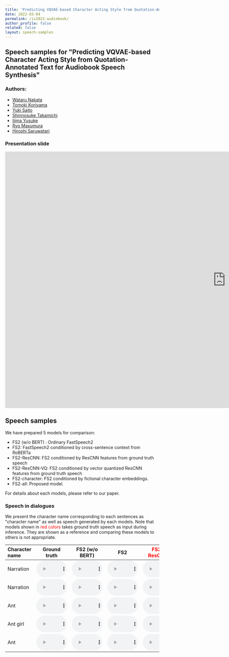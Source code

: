 ```yaml
---
title: 'Predicting VQVAE-based Character Acting Style from Quotation-Annotated Text for Audiobook Speech Synthesis'
date: 2022-03-04
permalink: /is2022-audiobook/
author_profile: false
related: false
layout: speech-samples
---
```



## Speech samples for "Predicting VQVAE-based Character Acting Style from Quotation-Annotated Text for Audiobook Speech Synthesis"

### Authors:
* [Wataru Nakata](https://wataru-nakata.github.io)
* [Tomoki Koriyama](https://hyama5.github.io/index-j.html)
* [Yuki Saito](http://sython.org/)
* [Shinnosuke Takamichi](https://sites.google.com/site/shinnosuketakamichi/home)
* [Ijima Yusuke](https://sites.google.com/view/yskijm/profile)
* [Ryo Masumura](https://sites.google.com/site/ryomasumuraweb/home)
* [Hiroshi Saruwatari](https://researchmap.jp/read0102891)

### Presentation slide
<iframe src="https://docs.google.com/presentation/d/e/2PACX-1vSRpzMgpchE9EPuoYxL73v99LJK0dFlaDLHRQJW4OrNAuvhl7oSJ_C8u9CRZ5TmcJtL7uc29XqJIZEn/embed?start=false&loop=false&delayms=3000" frameborder="0" width="1440" height="839" allowfullscreen="true" mozallowfullscreen="true" webkitallowfullscreen="true"></iframe>

## Speech samples
We have prepared 5 models for comparison:
* FS2 (w/o BERT) : Ordinary FastSpeech2 
* FS2: FastSpeech2 conditioned by cross-sentence context from RoBERTa
* FS2-ResCNN: FS2 conditioned by ResCNN features from ground truth speech
* FS2-ResCNN-VQ: FS2 conditioned by vector quantized ResCNN features from ground truth speech
* FS2-character: FS2 conditioned by fictional character embeddings.
* FS2-all: Proposed model.

For details about each models, please refer to our paper.
### Speech in dialogues 
We present the character name corresponding to each sentences as "character name" as well as speech generated by each models.
Note that models shown in <span style="color: red">red colors</span> takes ground truth speech as input during inference. They are shown as a reference and comparing these models to others is not appropriate.

| Character name | Ground truth | FS2 (w/o BERT) | FS2 | <span style="color: red"> FS2-ResCNN </span>| <span style="color: red">FS2-ResCNN-VQ </span> | FS2-character | **FS2-all** | 
|:---|:---:|:---:|:---:|:---:|:---:|:---:|:---:|
|Narration| <audio controls preload style='width: 100px;' src='/files/SSW11/gpe/ground_truth/test0.wav'></audio>| <audio controls preload style='width: 100px;' src='/files/is2022/sentence-level/is2022-fs2_0.wav'></audio>| <audio controls preload style='width: 100px;' src='/files/is2022/sentence-level/is2022-bert_0.wav'></audio>| <audio controls preload style='width: 100px;' src='/files/is2022/sentence-level/is2022-rescnn-bert_0.wav'></audio>| <audio controls preload style='width: 100px;' src='/files/is2022/sentence-level/is2022-rescnn-vq-bert_0.wav'></audio>| <audio controls preload style='width: 100px;' src='/files/is2022/sentence-level/is2022-input-character_0.wav'></audio>| <audio controls preload style='width: 100px;' src='/files/is2022/sentence-level/is2022-all-attention_0.wav'></audio>|
|Narration| <audio style='width: 100px;' controls preload src='/files/SSW11/gpe/ground_truth/test1.wav'></audio>| <audio style='width: 100px;' controls preload src='/files/is2022/sentence-level/is2022-fs2_1.wav'></audio>| <audio style='width: 100px;' controls preload src='/files/is2022/sentence-level/is2022-bert_1.wav'></audio>| <audio style='width: 100px;' controls preload src='/files/is2022/sentence-level/is2022-rescnn-bert_1.wav'></audio>| <audio style='width: 100px;' controls preload src='/files/is2022/sentence-level/is2022-rescnn-vq-bert_1.wav'></audio>| <audio controls preload style='width: 100px;' src='/files/is2022/sentence-level/is2022-input-character_1.wav'></audio>| <audio style='width: 100px;' controls preload src='/files/is2022/sentence-level/is2022-all-attention_1.wav'></audio>| 
|Ant| <audio style='width: 100px;' controls preload src='/files/SSW11/gpe/ground_truth/test2.wav'></audio>| <audio style='width: 100px;' controls preload src='/files/is2022/sentence-level/is2022-fs2_2.wav'></audio>| <audio style='width: 100px;' controls preload src='/files/is2022/sentence-level/is2022-bert_2.wav'></audio>| <audio style='width: 100px;' controls preload src='/files/is2022/sentence-level/is2022-rescnn-bert_2.wav'></audio>| <audio style='width: 100px;' controls preload src='/files/is2022/sentence-level/is2022-rescnn-vq-bert_2.wav'></audio>| <audio controls preload style='width: 100px;' src='/files/is2022/sentence-level/is2022-input-character_2.wav'></audio>| <audio style='width: 100px;' controls preload src='/files/is2022/sentence-level/is2022-all-attention_2.wav'></audio>|
|Ant girl| <audio controls preload style='width: 100px;' src='/files/SSW11/gpe/ground_truth/test3.wav'></audio>| <audio controls preload style='width: 100px;' src='/files/is2022/sentence-level/is2022-fs2_3.wav'></audio>| <audio controls preload style='width: 100px;' src='/files/is2022/sentence-level/is2022-bert_3.wav'></audio>| <audio controls preload style='width: 100px;' src='/files/is2022/sentence-level/is2022-rescnn-bert_3.wav'></audio>| <audio controls preload style='width: 100px;' src='/files/is2022/sentence-level/is2022-rescnn-vq-bert_3.wav'></audio>| <audio controls preload style='width: 100px;' src='/files/is2022/sentence-level/is2022-input-character_3.wav'></audio>| <audio controls preload style='width: 100px;' src='/files/is2022/sentence-level/is2022-all-attention_3.wav'></audio>| 
|Ant| <audio controls preload style='width:100px;'  src='/files/SSW11/gpe/ground_truth/test4.wav'></audio>| <audio controls preload style='width:100px;' src='/files/is2022/sentence-level/is2022-fs2_4.wav'></audio>| <audio controls preload style='width:100px;' src='/files/is2022/sentence-level/is2022-bert_4.wav'></audio>| <audio controls preload style='width:100px;' src='/files/is2022/sentence-level/is2022-rescnn-bert_4.wav'></audio>| <audio controls preload style='width:100px;' src='/files/is2022/sentence-level/is2022-rescnn-vq-bert_4.wav'></audio>| <audio controls preload style='width: 100px;' src='/files/is2022/sentence-level/is2022-input-character_4.wav'></audio>| <audio controls preload style='width: 100px;' src='/files/is2022/sentence-level/is2022-all-attention_4.wav'></audio>|


<!-- ### Speech samples by character

For these samples, we have grouped the samples by character name.

| Ant |  Ant girl | Frog |
|:---:|:---:|:---:|
| <audio style="width: 100px;" src='/files/sp-vqvae/proposed/n_arikun_1094_arikun_chapt000_parag000_style000_000_JKAC_0.wav' controls preload></audio> | <audio style="width: 100px;" src='/files/sp-vqvae/proposed/n_arikun_1094_arikun_chapt000_parag000_style000_000_JKAC_20.wav' controls preload></audio> | <audio style="width: 100px;" src='/files/sp-vqvae/proposed/n_arikun_1094_arikun_chapt000_parag000_style000_000_JKAC_47.wav' controls preload></audio> |  -->